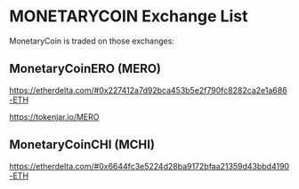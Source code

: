 # MONETARYCOIN Exchange List

MonetaryCoin is traded on those exchanges:

## MonetaryCoinERO (MERO) 

https://etherdelta.com/#0x227412a7d92bca453b5e2f790fc8282ca2e1a686-ETH

https://tokenjar.io/MERO


## MonetaryCoinCHI (MCHI)
https://etherdelta.com/#0x6644fc3e5224d28ba9172bfaa21359d43bbd4190-ETH
